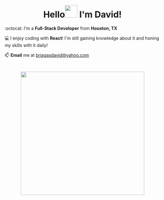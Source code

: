 <h1 align="center">Hello<img src="https://user-images.githubusercontent.com/83102464/138034246-a2c7e6ea-000f-4eee-adef-c3d67b1d37bf.gif" width="40px"> I'm David!</h1>

:octocat: I'm a **Full-Stack Developer** from **Houston, TX** <br/>

:computer: I enjoy coding with **React**! I'm still gaining knowledge about it and honing my skills with it daily!

:mailbox: **Email** me at [briagasdavid@yahoo.com](mailto:briagasdavid@yahoo.com)

<h1 align="center"><img src="https://user-images.githubusercontent.com/83102464/138035967-9dca4c79-b504-4ff3-8a63-bd19305cd7d9.gif" width="400px"></h1>
